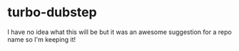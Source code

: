 turbo-dubstep
=============

I have no idea what this will be but it was an awesome suggestion for a repo name so I'm keeping it!
